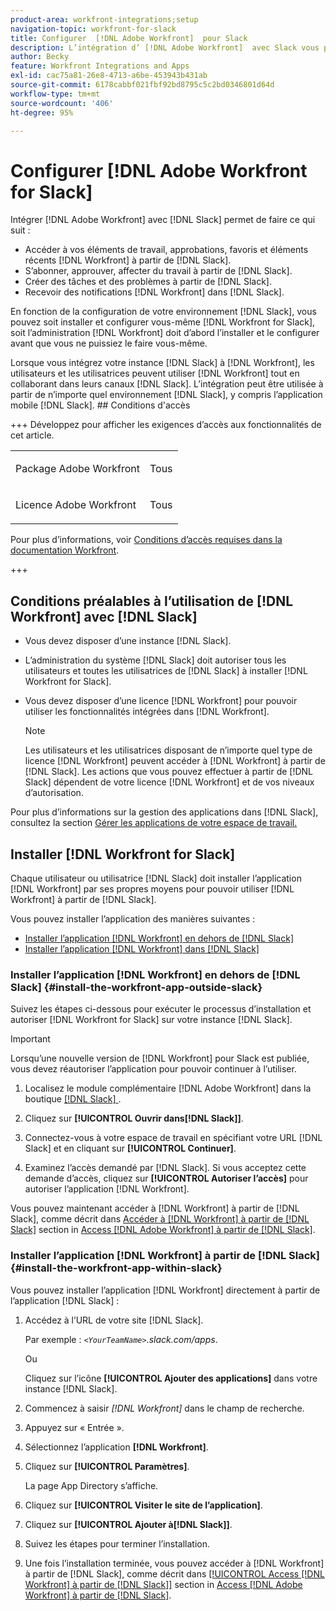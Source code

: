```yaml
---
product-area: workfront-integrations;setup
navigation-topic: workfront-for-slack
title: Configurer  [!DNL Adobe Workfront]  pour Slack
description: L’intégration d’ [!DNL Adobe Workfront]  avec Slack vous permet d’accéder et de créer des éléments de travail, des approbations, des favoris et des éléments récents  [!DNL Workfront]  à partir de Slack.
author: Becky
feature: Workfront Integrations and Apps
exl-id: cac75a81-26e8-4713-a6be-453943b431ab
source-git-commit: 6178cabbf021fbf92bd8795c5c2bd0346801d64d
workflow-type: tm+mt
source-wordcount: '406'
ht-degree: 95%

---
```


# Configurer [!DNL Adobe Workfront for Slack]

Intégrer [!DNL Adobe Workfront] avec [!DNL Slack] permet de faire ce qui suit :

* Accéder à vos éléments de travail, approbations, favoris et éléments récents [!DNL Workfront] à partir de [!DNL Slack].
* S’abonner, approuver, affecter du travail à partir de [!DNL Slack].
* Créer des tâches et des problèmes à partir de [!DNL Slack].
* Recevoir des notifications [!DNL Workfront] dans [!DNL Slack].

En fonction de la configuration de votre environnement [!DNL Slack], vous pouvez soit installer et configurer vous-même [!DNL Workfront for Slack], soit l’administration [!DNL Workfront] doit d’abord l’installer et le configurer avant que vous ne puissiez le faire vous-même.

Lorsque vous intégrez votre instance [!DNL Slack] à [!DNL Workfront], les utilisateurs et les utilisatrices peuvent utiliser [!DNL Workfront] tout en collaborant dans leurs canaux [!DNL Slack]. L’intégration peut être utilisée à partir de n’importe quel environnement [!DNL Slack], y compris l’application mobile [!DNL Slack]. ## Conditions d&#39;accès

+++ Développez pour afficher les exigences d’accès aux fonctionnalités de cet article.

<table style="table-layout:auto"> 
 <col> 
 <col> 
 <tbody> 
  <tr> 
   <td role="rowheader">Package Adobe Workfront</td> 
   <td> <p>Tous</p> </td> 
  </tr> 
  <tr> 
   <td role="rowheader">Licence Adobe Workfront</td> 
   <td> <p>Tous</p>
  </tr> 
 </tbody> 
</table>

Pour plus d’informations, voir [Conditions d’accès requises dans la documentation Workfront](/help/quicksilver/administration-and-setup/add-users/access-levels-and-object-permissions/access-level-requirements-in-documentation.md).

+++

## Conditions préalables à l’utilisation de [!DNL Workfront] avec [!DNL Slack]

* Vous devez disposer d’une instance [!DNL Slack].
* L’administration du système [!DNL Slack] doit autoriser tous les utilisateurs et toutes les utilisatrices de [!DNL Slack] à installer [!DNL Workfront for Slack].
* Vous devez disposer d’une licence [!DNL Workfront] pour pouvoir utiliser les fonctionnalités intégrées dans [!DNL Workfront].

  >[!NOTE]
  >
  >Les utilisateurs et les utilisatrices disposant de n’importe quel type de licence [!DNL Workfront] peuvent accéder à [!DNL Workfront] à partir de [!DNL Slack]. Les actions que vous pouvez effectuer à partir de [!DNL Slack] dépendent de votre licence [!DNL Workfront] et de vos niveaux d’autorisation.

Pour plus d’informations sur la gestion des applications dans [!DNL Slack], consultez la section [Gérer les applications de votre espace de travail.](https://get.slack.help/hc/fr-fr/articles/222386767-Manage-apps-for-your-workspace)

## Installer [!DNL Workfront for Slack]

Chaque utilisateur ou utilisatrice [!DNL Slack] doit installer l’application [!DNL Workfront] par ses propres moyens pour pouvoir utiliser [!DNL Workfront] à partir de [!DNL Slack].

Vous pouvez installer l’application des manières suivantes :

* [Installer l’application  [!DNL Workfront]  en dehors de  [!DNL Slack]](#install-the-workfront-app-outside-slack-install-the-workfront-app-outside-slack)
* [Installer l’application  [!DNL Workfront]  dans  [!DNL Slack]](#install-the-workfront-app-within-slack-install-the-workfront-app-within-slack)

### Installer l’application [!DNL Workfront] en dehors de [!DNL Slack] {#install-the-workfront-app-outside-slack}

Suivez les étapes ci-dessous pour exécuter le processus d’installation et autoriser [!DNL Workfront for Slack] sur votre instance [!DNL Slack].

>[!IMPORTANT]
>
>Lorsqu’une nouvelle version de [!DNL Workfront] pour Slack est publiée, vous devez réautoriser l’application pour pouvoir continuer à l’utiliser.

1. Localisez le module complémentaire [!DNL Adobe Workfront] dans la boutique [[!DNL Slack] ](https://workfront.slack.com/apps/A7CLAMVNW-adobe-workfront?tab=more_info).

1. Cliquez sur **[!UICONTROL Ouvrir dans[!DNL Slack]]**.

1. Connectez-vous à votre espace de travail en spécifiant votre URL [!DNL Slack] et en cliquant sur **[!UICONTROL Continuer]**.

1. Examinez l’accès demandé par [!DNL Slack]. Si vous acceptez cette demande d’accès, cliquez sur **[!UICONTROL Autoriser l’accès]** pour autoriser l’application [!DNL Workfront].

Vous pouvez maintenant accéder à [!DNL Workfront] à partir de [!DNL Slack], comme décrit dans [Accéder à  [!DNL Workfront]  à partir de  [!DNL Slack]](../../workfront-integrations-and-apps/using-workfront-with-slack/access-workfront-from-slack.md#viewing-all-available-commands) section in [Access [!DNL Adobe Workfront]  à partir de  [!DNL Slack]](../../workfront-integrations-and-apps/using-workfront-with-slack/access-workfront-from-slack.md).

### Installer l’application [!DNL Workfront] à partir de [!DNL Slack] {#install-the-workfront-app-within-slack}

Vous pouvez installer l’application [!DNL Workfront] directement à partir de l’application [!DNL Slack] :

1. Accédez à l’URL de votre site [!DNL Slack].

   Par exemple : *`<YourTeamName>`.slack.com/apps*.

   Ou

   Cliquez sur l’icône **[!UICONTROL Ajouter des applications]** dans votre instance [!DNL Slack].

1. Commencez à saisir *[!DNL Workfront]* dans le champ de recherche.
1. Appuyez sur « Entrée ».
1. Sélectionnez l’application **[!DNL Workfront]**.
1. Cliquez sur **[!UICONTROL Paramètres]**.

   La page App Directory s’affiche.

1. Cliquez sur **[!UICONTROL Visiter le site de l’application]**.
1. Cliquez sur **[!UICONTROL Ajouter à[!DNL Slack]]**.
1. Suivez les étapes pour terminer l’installation.
1. Une fois l’installation terminée, vous pouvez accéder à [!DNL Workfront] à partir de [!DNL Slack], comme décrit dans [[!UICONTROL Access [!DNL Workfront]  à partir de  [!DNL Slack]]](../../workfront-integrations-and-apps/using-workfront-with-slack/access-workfront-from-slack.md#viewing-all-available-commands) section in [Access [!DNL Adobe Workfront]  à partir de [!DNL Slack]](../../workfront-integrations-and-apps/using-workfront-with-slack/access-workfront-from-slack.md).
